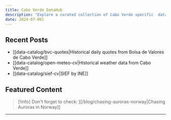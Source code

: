 ```yaml
---
title: Cabo Verde DataHub
description: "Explore a curated collection of Cabo Verde specific  datasets."
date: 2024-07-09]
---
```


## Recent Posts

- [[data-catalog/bvc-quotes|Historical daily quotes from Bolsa de Valores de Cabo Verde]]
- [[data-catalog/open-meteo-cv|Historical weather data from Cabo Verde]]
- [[data-catalog/sief-cv|SIEF by INE]]

## Featured Content

> [!info] Don't forget to check:
> [[/blog/chasing-auroras-norway|Chasing Auroras in Norway]]

---



